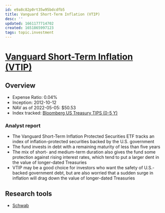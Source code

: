 ```yaml
---
id: e9a8c82p0rt35w95bdcdfb5
title: Vanguard Short-Term Inflation (VTIP)
desc: ''
updated: 1661177714702
created: 1651865997123
tags: topic.investment
---
```

# [Vanguard Short-Term Inflation (VTIP)](https://etfdb.com/etf/VTIP/#etf-ticker-profile)

## Overview

- Expense Ratio: 0.04%
- Inception: 2012-10-12
- NAV as of 2022-05-05: $50.53
- Index tracked: [Bloomberg US Treasury TIPS (0-5 Y)](https://etfdb.com/index/bloomberg-us-treasury-tips-0-5-y/)

### Analyst report

- The Vanguard Short-Term Inflation Protected Securities ETF tracks an index of inflation-protected securities backed by the U.S. government
- The fund invests in debt with a remaining maturity of less than five years
- The mix of short- and medium-term duration also gives the fund some protection against rising interest rates, which tend to put a larger dent in the value of longer-dated Treasuries
- VTIP may be a good choice for investors who want the safety of U.S.-backed government debt, but are also worried that a sudden surge in inflation will drag down the value of longer-dated Treasuries

## Research tools

- [Schwab](https://www.schwab.com/research/etfs/quotes/summary/vtip)
